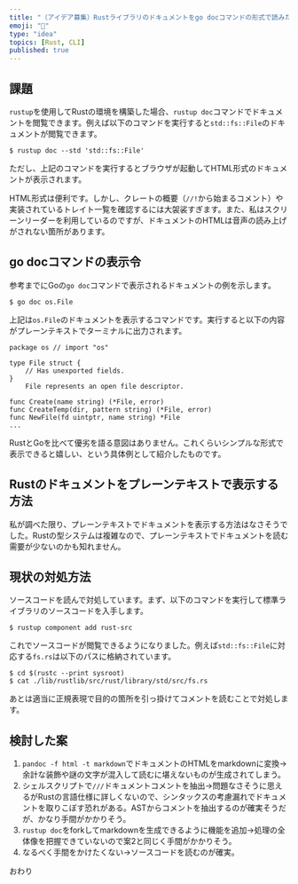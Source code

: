 ```yaml
---
title: "（アイデア募集）Rustライブラリのドキュメントをgo docコマンドの形式で読みたい"
emoji: "🐷"
type: "idea"
topics: [Rust, CLI]
published: true
---
```

## 課題

`rustup`を使用してRustの環境を構築した場合、`rustup doc`コマンドでドキュメントを閲覧できます。例えば以下のコマンドを実行すると`std::fs::File`のドキュメントが閲覧できます。

```console
$ rustup doc --std 'std::fs::File'
```

ただし、上記のコマンドを実行するとブラウザが起動してHTML形式のドキュメントが表示されます。

HTML形式は便利です。しかし、クレートの概要（`//!`から始まるコメント）や実装されているトレイト一覧を確認するには大袈裟すぎます。また、私はスクリーンリーダーを利用しているのですが、ドキュメントのHTMLは音声の読み上げがされない箇所があります。

## go docコマンドの表示令

参考までにGoの`go doc`コマンドで表示されるドキュメントの例を示します。

```console
$ go doc os.File
```

上記は`os.File`のドキュメントを表示するコマンドです。実行すると以下の内容がプレーンテキストでターミナルに出力されます。

```text
package os // import "os"

type File struct {
	// Has unexported fields.
}
    File represents an open file descriptor.

func Create(name string) (*File, error)
func CreateTemp(dir, pattern string) (*File, error)
func NewFile(fd uintptr, name string) *File
...
```

RustとGoを比べて優劣を語る意図はありません。これくらいシンプルな形式で表示できると嬉しい、という具体例として紹介したものです。

## Rustのドキュメントをプレーンテキストで表示する方法

私が調べた限り、プレーンテキストでドキュメントを表示する方法はなさそうでした。Rustの型システムは複雑なので、プレーンテキストでドキュメントを読む需要が少ないのかも知れません。

## 現状の対処方法

ソースコードを読んで対処しています。まず、以下のコマンドを実行して標準ライブラリのソースコードを入手します。

```console
$ rustup component add rust-src
```

これでソースコードが閲覧できるようになりました。例えば`std::fs::File`に対応する`fs.rs`は以下のパスに格納されています。

```console
$ cd $(rustc --print sysroot)
$ cat ./lib/rustlib/src/rust/library/std/src/fs.rs
```

あとは適当に正規表現で目的の箇所を引っ掛けてコメントを読むことで対処します。

## 検討した案

1. `pandoc -f html -t markdown`でドキュメントのHTMLをmarkdownに変換→余計な装飾や謎の文字が混入して読むに堪えないものが生成されてしまう。
2. シェルスクリプトで`///`ドキュメントコメントを抽出→問題なさそうに思えるがRustの言語仕様に詳しくないので、シンタックスの考慮漏れでドキュメントを取りこぼす恐れがある。ASTからコメントを抽出するのが確実そうだが、かなり手間がかかりそう。
3. `rustup doc`をforkしてmarkdownを生成できるように機能を追加→処理の全体像を把握できていないので案2と同じく手間がかかりそう。
4. なるべく手間をかけたくない→ソースコードを読むのが確実。

おわり

